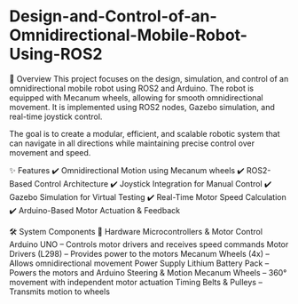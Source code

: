 # Design-and-Control-of-an-Omnidirectional-Mobile-Robot-Using-ROS2
🚀 Overview
This project focuses on the design, simulation, and control of an omnidirectional mobile robot using ROS2 and Arduino. The robot is equipped with Mecanum wheels, allowing for smooth omnidirectional movement. It is implemented using ROS2 nodes, Gazebo simulation, and real-time joystick control.

The goal is to create a modular, efficient, and scalable robotic system that can navigate in all directions while maintaining precise control over movement and speed.

✨ Features
✔️ Omnidirectional Motion using Mecanum wheels
✔️ ROS2-Based Control Architecture
✔️ Joystick Integration for Manual Control
✔️ Gazebo Simulation for Virtual Testing
✔️ Real-Time Motor Speed Calculation
✔️ Arduino-Based Motor Actuation & Feedback

🛠️ System Components
🔩 Hardware
Microcontrollers & Motor Control
Arduino UNO – Controls motor drivers and receives speed commands
Motor Drivers (L298) – Provides power to the motors
Mecanum Wheels (4x) – Allows omnidirectional movement
Power Supply
Lithium Battery Pack – Powers the motors and Arduino
Steering & Motion
Mecanum Wheels – 360° movement with independent motor actuation
Timing Belts & Pulleys – Transmits motion to wheels
